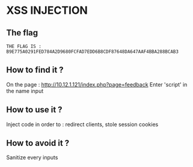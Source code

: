 # XSS INJECTION

## The flag

```
THE FLAG IS : B9E775A0291FED784A2D9680FCFAD7EDD6B8CDF87648DA647AAF4BBA288BCAB3
```

## How to find it ?

On the page : http://10.12.1.121/index.php?page=feedback
Enter 'script' in the name input

## How to use it ?

Inject code in order to : redirect clients, stole session cookies

## How to avoid it ?

Sanitize every inputs